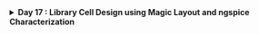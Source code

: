 <details>
  <Summary><strong> Day 17 : Library Cell Design using Magic Layout and ngspice Characterization</strong></summary>

# Contents
- [Cell Design and Characterization Flows](#cell-design-and-char-flow)
  - [Standard Cell Design Flow](#standard-cell-design-flow)
- [Standard Cell Characterization Flow](#sta-cell-char-flow)
- [Timing Characterization](#timing-char)
  - [Propogation Delay](#prop-delay)
  - [Transition Time](#transition-time)
- [Design Library Cell using magic layout and ngspice charcterization](#design-lib-cell-using-magic-and-ngspice-char)
- [16-Mask CMOS Process summary](#mask-cmos-process-summary)
- [Spice extraction for Inverter in Magic](#spice-extraction)
- [Rise Transition Time Calculation](#rise-transition-time-cal)
- [Fall Transition Time Calculation](#fall-transition-time-cal)
- [Rise Cell Delay Calculation](#rise-cell-delay-cal)
- [Fall Cell delay Calculation](#fall-cell-delay-cal)


<a id="cell-design-and-char-flow"></a>
# Cell Design and Characterization Flows

In an IC design flow, a **library** is a collection of standard cells, each defined by its size, functionality, threshold voltage, and other electrical/physical properties. These libraries are fundamental to the ASIC flow for synthesis, placement, and timing analysis.

![Alt Text](images/std_cells.png)

![Alt Text](images/std_cells_1.png)


**Inputs:**
- PDKs (Process Design Kits)  
  - DRC & LVS rules
  - SPICE Models
- Library & User-Defined specs  
  - eg: cell height, supply voltage, metal layers, pin location, drawn gate-length

<a id="standard-cell-design-flow"></a>
**Standard Cell Design Flow**
1. Circuit Design 
2. Layout Design 
3. Parasitic Extraction
4. Characterization  

**Outputs**
- `CDL` Circuit Description Language (Netlist from circuit design)
- `LEF` Library Exchange Format
- `GDSII` Final Layout Database
- `.cir` Extracted SPICE NEtlist
- Characterized `.lib` files (Timing, Power and Noise) 

![Alt Text](images/std_cell_design_flow_char.png)

<a id="sta-cell-char-flow"></a>
# Standard Cell Characterization Flow
A typical standard cell char process include:
1. Read in SPICE models and tech files
2. Load the extracted SPICE netlist
3. Recognize cell behavior
4. Identify subcircuits
5. Attach power sources
6. Apply stimulus to the setup
7. Set output cap loads
8. Provide necessary simulation commands

consider following char setup:
![Alt Text](images/char_setup.png)

![Alt Text](images/char_flow_2.png)

![Alt Text](images/char_flow_1.png)

![Alt Text](images/char_flow_3.png)

All these steps are described in a configuration file and passed to a characterization tool such as GUNA. The tool simulates the cells and generates:
- Timing models
- Power models
- Noise models

These are exported in .lib format and used in synthesis and static timing analysis flows.

<a id="timing-char"></a>
# Timing Characterization
Defines how a cell behaves with respect to input signal changes over time.

### Timing Threshold Definitions

| **Timing Definition**     | **Value**       |
|---------------------------|-----------------|
| `slew_low_rise_thr`       | 20% of signal   |
| `slew_high_rise_thr`      | 80% of signal   |
| `slew_low_fall_thr`       | 20% of signal   |
| `slew_high_fall_thr`      | 80% of signal   |
| `in_rise_thr`             | 50% of signal   |
| `in_fall_thr`             | 50% of signal   |
| `out_rise_thr`            | 50% of signal   |
| `out_fall_thr`            | 50% of signal   |

<a id="prop-delay"></a>
### Propogation Delay

The time difference between the input signal reaching 50% of its final value and the output reaching 50% of its final value.

```bash
Propagation Delay = time(out_thr) - time(in_thr)
```

where,
`in_thr` is the input threshold time
- The time at which the input signal crosses its defined threshold voltage during a transition.
- For delay measurement, this is typically the 50% point of the input voltage swing.

`out_thr` is the output threshold time
- The time at which the output signal crosses its threshold voltage during the response to the input transition.
- Also typically measured at the 50% point for consistency with in_thr.

![Alt Text](images/prop_delay.png)

**Example 1:**
![Alt Text](images/prop_delay_eg1.png)

**Example 2:**
![Alt Text](images/prop_delay_eg2.png)

Poor choice of threshold values lead to negative delay values. Even though you have taken good threshold values, sometimes depending upon how good or bad the slew, the dealy might be still +ve or -ve.

![Alt Text](images/prop_delay_eg3.png)

<a id="transition-time"></a>
### Transition Time

The time it takes for a signal to transition between logic states, typically measured between 10–90% or 20–80% of the voltage levels.

```bash
Rise Transition Time = time(slew_high_rise_thr) - time(slew_low_rise_thr)
Fall Transition Time = time(slew_high_fall_thr) - time(slew_low_fall_thr)
```

where,
- `slew_low_rise_thr`: The time when the rising input or output crosses the lower threshold, usually 20% of the voltage swing.
- `slew_high_rise_thr`: The time when the rising input or output crosses the upper threshold, usually 80% of the voltage swing.
- `slew_high_fall_thr`: The time when the falling input or output crosses the upper threshold, typically 80%.
- `slew_low_fall_thr`: The time when the falling input or output crosses the lower threshold, typically 20%.


![Alt Text](images/transition_time.png)

![Alt Text](images/2.jpg)


<a id="design-lib-cell-using-magic-and-ngspice-char"></a>
# Design Library Cell using magic layout and ngspice charcterization

**Objective:**
The goal of the project is to design a single height standard cell and plug this custom cell into a more complex design and perform it's PnR in the openlane flow. The standard cell chosen is a basic CMOS inverter and the design into which it's plugged into is a pre-built picorv32a core.

- clone the required mag files and spice models of inverter, pmos and nmos sky130.

```bash
cd ~/soc-design-and-planning-nasscom-vsd/Desktop/work/tools/openlane_working_dir/openlane/
git clone https://github.com/nickson-jose/vsdstdcelldesign.git
```

- View the inverter layout in magic:

```bash
cd ~/soc-design-and-planning-nasscom-vsd/Desktop/work/tools/openlane_working_dir/openlane/vsdstdcelldesign.git
magic -T sky130A.tech sky130_inv.mag &
```

**CMOS Inverter in magic**

![Alt Text](images/magic_inv_1.png)

![Alt Text](images/magic_inv_nmos.png)

![Alt Text](images/magic_inv_pmos.png)

PMOS source connectivity to VDD (here VPWR) verified

![Alt Text](images/magic_inv_pmos_src_vdd_2.png)

NMOS source connectivity to VSS (here VGND) verified

![Alt Text](images/magic_inv_nmos_src_gnd_3.png)

![Alt Text](images/magic_layout_contacts.png)

<a id="mask-cmos-process-summary"></a>
## 16-Mask CMOS Process summary

- Selecting a substrate.
- Creating active region for transistors
- N-Well and P-Well formation
- Formation of `gate`
- Lightly doped drain(LDD) formation
- Source and drain formation
- Steps to form contacts and interconnects(local)
- Higher level metal formation

The 16-mask CMOS fabrication process is a standard method used in the semiconductor industry to manufacture integrated circuits (ICs). This process involves a series of photolithography, doping, deposition, and etching steps that define the active and passive components of a CMOS circuit. Each mask step is critical in shaping specific layers or features of the chip, ensuring proper device functionality and integration.

1. **Substrate Preparation:** The process begins with a high-quality silicon wafer. This wafer acts as the base substrate on which all devices are built. It is thoroughly cleaned to remove any impurities that could affect device performance.

2. **N-Well Formation:** N-well regions are formed by introducing n-type dopants such as phosphorus into specific areas of the substrate using ion implantation or diffusion. These regions serve as the body for PMOS transistors.

3. **P-Well Formation:** P-well regions are created using ion implantation or diffusion of p-type dopants such as boron. These regions form the body for NMOS transistors. In a twin-well process, both N-well and P-well regions are used to independently optimize NMOS and PMOS performance.

4. **Gate Oxide Deposition:** A thin insulating layer of silicon dioxide is thermally grown or deposited over the surface of the wafer. This layer electrically isolates the gate electrode from the underlying silicon channel.

5. **Polysilicon Deposition:** A layer of polysilicon is deposited over the entire wafer surface. This will later be patterned to form the gate electrodes of the transistors.

6. **Polysilicon Masking and Etching:** A photoresist mask is applied to define the gate regions. The exposed polysilicon is etched away, leaving the gate structures in place over the gate oxide.

7. **N-Well Masking and Implantation:** A mask is used to expose only the regions where additional N-well doping is needed. Phosphorus or arsenic is implanted to adjust the doping concentration and improve PMOS characteristics.

8. **P-Well Masking and Implantation:** Similar to N-well masking, a mask is used to define regions for P-well adjustment. Boron is implanted into the exposed regions to enhance NMOS performance.

9. **Source/Drain Implantation:** Using another photolithography step, openings are created to define the source and drain regions for both NMOS and PMOS transistors. Appropriate dopants (e.g., arsenic or phosphorus for NMOS, boron or BF₂ for PMOS) are implanted.

10. **Gate Formation Finalization:** The gate electrode pattern is refined, and any alignment steps are performed to ensure that the gate overlaps properly with the channel region between source and drain.

11. **Source/Drain Masking and Etching:** A photoresist mask is applied again to define the contact regions. Etching is performed to remove the insulating oxide over the source and drain terminals.

12. **Contact/Via Formation:** Contact holes or vias are etched through the insulating oxide to expose source, drain, and gate terminals. These vias will later be filled with metal to establish electrical connections.

13. **Metal Deposition:** A metal layer, typically aluminum or copper, is deposited across the wafer. This layer forms the interconnects that connect transistors and other circuit components.

14. **Metal Masking and Etching:** Photolithography is used to define the desired interconnect patterns. Unwanted metal is etched away, leaving only the functional routing and connections.

15. **Passivation Layer Deposition:** A passivation layer of silicon dioxide or silicon nitride is deposited over the entire wafer to protect the circuit from mechanical damage, moisture, and contamination.

16. **Final Testing and Packaging:** The completed wafer is tested to identify functional and defective chips. The functional chips are then diced, packaged into individual components, and prepared for use in electronic systems.

<a id="spice-extraction"></a>
## Spice extraction for Inverter in Magic

```bash
pwd

#extraction command to extract .ext format
extract all

# Before converting ext to spice this command enable the parasitic extraction also
ext2spice cthresh 0 rthresh 0

#convert ext to spice
ext2spice
```

![Alt Text](images/spice_extraction_commands.png)

.ext and spice files created--
![Alt Text](images/spice_extraction_terminal.png)

extracted spice file contents:
![Alt Text](images/spice_file.png)


**Editing the spice model file for analysis through simulation**

Measuring unit distance in layout grid:
![Alt Text](images/unit_distance_grid_dimension.png)


Final edited spice file ready for ngspice simulation:

![Alt Text](images/final_spice_file_edited.png)

**Post-layout ngspice simulations**

```bash
# Command to directly load spice file for simulation to ngspice
ngspice sky130_inv.spice

# Now that we have entered ngspice with the simulation spice file loaded we just have to load the plot
plot y vs time a
```

**ngspice run:**
![Alt Text](images/ngspice_sim_1.png)

**generated plot:**
![Alt Text](images/ngspice_sim_plot.png)



<a id="rise-transition-time-cal"></a>
## `Rise Transition Time Calculation`

- The rise transition time is the difference in time between the output reaching 2.64 V and 660 mV during the rising edge of the signal.

- **Formula:** `Rise transition time = Time taken for output to rise to 80% − Time taken for output to rise to 20%`

- **Rise Time = T<sub>80%</sub> − T<sub>20%</sub>**

- Reference values for VDD = 3.3V
  - 20% of output voltage = 0.20 x 3.3V = 660 mV
  - 80% of output voltage = 0.80 x 3.3V = 2.64 V

**output rising to 20%:**

![Alt Text](images/output_rising_at_20.png)

**output rising to 80%:**

![Alt Text](images/output_rising_at_80.png)

**Terminal Values**

![Alt Text](images/output_rising_terminal_values.png)

**Rise Transition Time Calculation from ngspice:**
Time at 20% of V<sub>out</sub> (0.66 V): t_20 = 2.1821 ns
Time at 80% of V<sub>out</sub> (2.64 V): t_80 = 2.2463 ns

Formula = t_80 - t_20 
= 2.2463 ns - 2.1821 ns = 0.0642 ns
= 64.2 ps

Rise Transition = 64.2 ps

<a id="fall-transition-time-cal"></a>
## `Fall Transition Time Calculation`

- The fall transition time is the difference in time between the output falling from 2.64 V to 660 mV during the falling edge of the signal.

- **Formula:** `Fall transition time = Time taken for output to fall to 20% − Time taken for output to fall to 80%`

- **Fall Time = T<sub>20%</sub> − T<sub>80%</sub>**

- Reference values (for VDD = 3.3 V)
  - 20% of output voltage: 0.20 x 3.3V = 660 mV
  - 80% of output voltage: 0.80 x 3.3V = 2.64 V

**output falling to 20%:**
![Alt Text](images/fall_transition_output_falling_20.png)

**output falling to 80%:**
![Alt Text](images/fall_transition_output_falling_80.png)

**terminal values**
![Alt Text](images/fall_transition_terminal_values.png)

**Fall Transition Time Calculation from ngspice:**
Time at 80% of V<sub>out</sub> (0.66 V): t_20 =  4.0955 ns
Time at 80% of V<sub>out</sub> (2.64 V): t_80 =  4.0526 ns

Formula = t_20 - t_80 
=  4.0955 ns -  4.0526 ns =  0.0429 ns
=  42.9 ps

Fall Transition = 42.9 ps

<a id="rise-cell-delay-cal"></a>
## `Rise Cell Delay Calculation`
- `Rise Cell Delay` is the time it takes for the output to reach 50% of VDD after the input begins transitioning.
- **Formula:** `Rise Cell Delay = Time(output rises to 50%) − Time(input falls to 50%)`
- For V<sub>DD</sub> = 3.3 V --> 50% of V<sub>DD</sub> = **1.65V**

**output rising to 50% and input falling to 50%:**
![Alt Text](images/rise_cell_delay_cal.png)

**terminal values**
![Alt Text](images/rise_cell_delay_cal_terminal.png)

Rise Cell Delay = time(output@50%) - time(input@50%)
= 2.2111 ns - 2.15 ns
= 0.0611 ns = 61.1 ps

Rise Cell Delay = 61.1 ps

<a id="fall-cell-delay-cal"></a>
## `Fall Cell Delay Calculation`
- `Fall Cell Delay` is the time it takes for the output to fall to 50% of VDD after the input begins transitioning.
- **Formula:** `Fall Cell Delay = Time(output falls to 50%) − Time(input rises to 50%)`

For V<sub>DD</sub> = 3.3 V --> 50% of V<sub>DD</sub> = **1.65 V**

**output falling to 50% and input rising to 50%:**
![Alt Text](images/fall_cell_delay_cal.png)

**terminal values**
![Alt Text](images/fall_cell_delay_cal_terminal.png)

Fall Cell Delay = time(output@50%) - time(input@50%)
= 4.0777 ns - 4.05 ns
= 0.0277 ns = 27.7 ps

Rise Cell Delay = 27.7 ps

</details>
